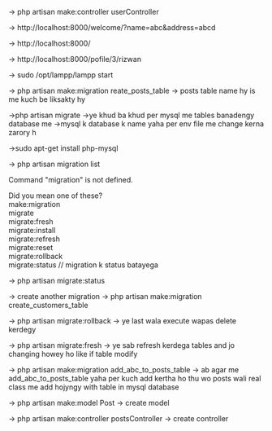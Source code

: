-> php artisan make:controller userController

-> http://localhost:8000/welcome/?name=abc&address=abcd

-> http://localhost:8000/

-> http://localhost:8000/pofile/3/rizwan

-> sudo /opt/lampp/lampp start

-> php artisan make:migration reate_posts_table
-> posts table name hy is me kuch be liksakty hy

->php artisan migrate
->ye khud ba khud per mysql me tables banadengy database me
->mysql k database k name yaha per env file me change kerna zarory h


->sudo apt-get install php-mysql


->
php artisan migration list

                                       
  Command "migration" is not defined.  
                                       
  Did you mean one of these?           
      make:migration                   
      migrate                          
      migrate:fresh                    
      migrate:install                  
      migrate:refresh                  
      migrate:reset                    
      migrate:rollback                 
      migrate:status   // migration k status batayega                
                                     
-> php artisan migrate:status

-> create another migration
-> php artisan make:migration create_customers_table

-> php artisan migrate:rollback
-> ye last wala execute wapas delete kerdegy


-> php artisan migrate:fresh
-> ye sab refresh kerdega tables and jo changing howey ho like if table modify


-> php artisan make:migration add_abc_to_posts_table
-> ab agar me add_abc_to_posts_table yaha per kuch add kertha ho thu wo posts wali real class me add hojyngy with table in mysql database



-> php artisan make:model Post
-> create model

-> php artisan make:controller postsController
-> create controller

